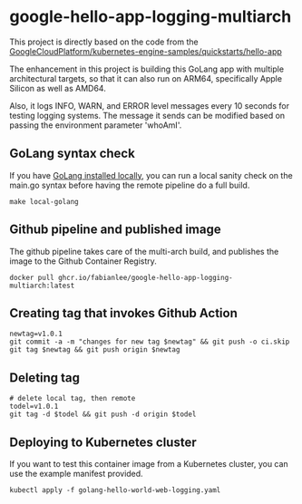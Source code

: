 #  google-hello-app-logging-multiarch

This project is directly based on the code from the [GoogleCloudPlatform/kubernetes-engine-samples/quickstarts/hello-app](https://github.com/GoogleCloudPlatform/kubernetes-engine-samples/tree/main/quickstarts/hello-app)

The enhancement in this project is building this GoLang app with multiple architectural targets, so that it can also run on ARM64, specifically Apple Silicon as well as AMD64.

Also, it logs INFO, WARN, and ERROR level messages every 10 seconds for testing logging systems.  The message it sends can be modified based on passing the environment parameter 'whoAmI'.

## GoLang syntax check

If you have [GoLang installed locally](https://fabianlee.org/2022/10/29/golang-installing-the-go-programming-language-on-ubuntu-22-04/), you can run a local sanity check on the main.go syntax before having the remote pipeline do a full build.

```
make local-golang
```

## Github pipeline and published image

The github pipeline takes care of the multi-arch build, and publishes the image to the Github Container Registry.

```
docker pull ghcr.io/fabianlee/google-hello-app-logging-multiarch:latest
```

## Creating tag that invokes Github Action

```
newtag=v1.0.1
git commit -a -m "changes for new tag $newtag" && git push -o ci.skip
git tag $newtag && git push origin $newtag
```

## Deleting tag

```
# delete local tag, then remote
todel=v1.0.1
git tag -d $todel && git push -d origin $todel
```

## Deploying to Kubernetes cluster

If you want to test this container image from a Kubernetes cluster, you can use the example manifest provided.

```
kubectl apply -f golang-hello-world-web-logging.yaml
```

